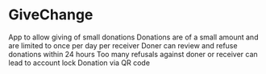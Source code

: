 # GiveChange
App to allow giving of small donations
Donations are of a small amount and are limited to once per day per receiver
Doner can review and refuse donations within 24 hours
Too many refusals against doner or receiver can lead to account lock
Donation via QR code 
